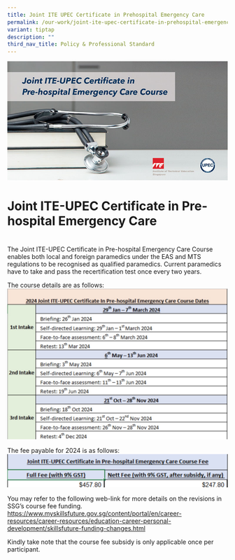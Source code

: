 ```yaml
---
title: Joint ITE UPEC Certificate in Prehospital Emergency Care
permalink: /our-work/joint-ite-upec-certificate-in-prehospital-emergency-care/
variant: tiptap
description: ""
third_nav_title: Policy & Professional Standard
---
```

![](/images/Amb_Team_Joint_ITE_UPEC_Course.jpeg)

# Joint ITE-UPEC Certificate in Pre-hospital Emergency Care
# 

The Joint ITE-UPEC Certificate in Pre-hospital Emergency Care Course enables both local and foreign paramedics under the EAS and MTS regulations to be recognised as qualified paramedics. Current paramedics have to take and pass the recertification test once every two years.

The course details are as follows:
![](/images/IMG_5937.jpg)

The fee payable for 2024 is as follows:
![Joint ITE-UPEC Course Fee 2024](/images/IMG_5936.jpg)

You may refer to the following web-link for more details on the revisions in SSG’s course fee funding.  
https://www.myskillsfuture.gov.sg/content/portal/en/career-resources/career-resources/education-career-personal-development/skillsfuture-funding-changes.html

Kindly take note that the course fee subsidy is only applicable once per participant.